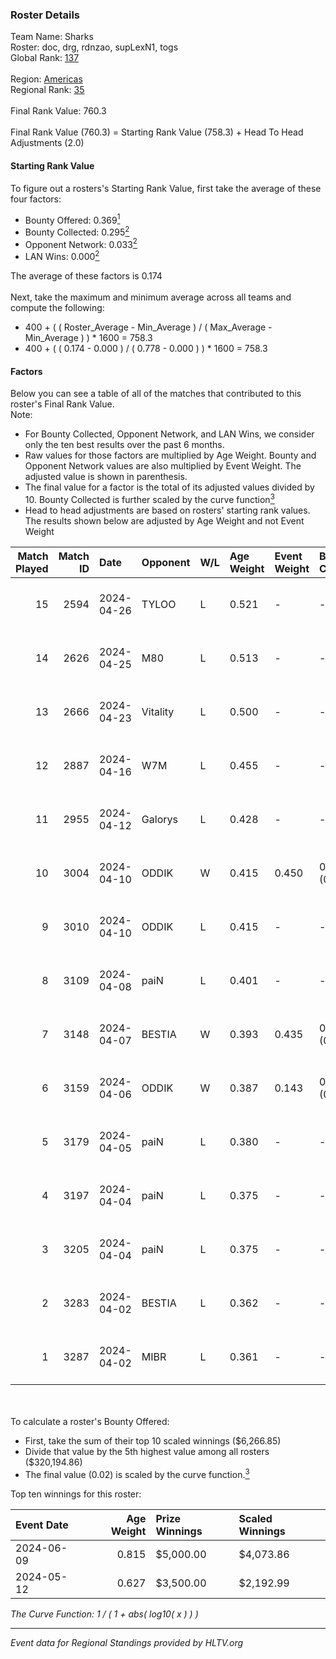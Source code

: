 ### Roster Details<br />
Team Name: Sharks<br />
Roster: doc, drg, rdnzao, supLexN1, togs<br />
Global Rank: [137](../../standings_global_2024_08_06.md)<br />
<br />
Region: [Americas]( ../../standings_americas_2024_08_06.md)<br />
Regional Rank: [35]( ../../standings_americas_2024_08_06.md)<br />
<br />
Final Rank Value:  760.3<br />
<br />
Final Rank Value (760.3) = Starting Rank Value (758.3) + Head To Head Adjustments (2.0)<br />

#### Starting Rank Value<br />
To figure out a rosters's Starting Rank Value, first take the average of these four factors:<br />
- Bounty Offered: 0.369[<sup>1</sup>](#table2)
- Bounty Collected: 0.295[<sup>2</sup>](#table1)
- Opponent Network: 0.033[<sup>2</sup>](#table1)
- LAN Wins: 0.000[<sup>2</sup>](#table1)

The average of these factors is 0.174<br />
<br />
Next, take the maximum and minimum average across all teams and compute the following:<br />
- 400 + ( ( Roster_Average - Min_Average ) / ( Max_Average - Min_Average ) ) * 1600 = 758.3
- 400 + ( ( 0.174 - 0.000 ) / ( 0.778 - 0.000 ) ) * 1600 = 758.3


#### Factors<br />
Below you can see a table of all of the matches that contributed to this roster's Final Rank Value.<br />
Note:<br />

- For Bounty Collected, Opponent Network, and LAN Wins, we consider only the ten best results over the past 6 months.
- Raw values for those factors are multiplied by Age Weight. Bounty and Opponent Network values are also multiplied by Event Weight. The adjusted value is shown in parenthesis.
- The final value for a factor is the total of its adjusted values divided by 10. Bounty Collected is further scaled by the curve function[<sup>3</sup>](#curveFunction)
- Head to head adjustments are based on rosters' starting rank values. The results shown below are adjusted by Age Weight and not Event Weight
<span id="table1"></span><br />


| Match Played | Match ID | Date       | Opponent | W/L | Age Weight | Event Weight | Bounty Collected | Opponent Network | LAN Wins  | H2H Adj. | Roster                            |
| -: | -: | :- | :- | :- | :- | :- | :- | :- | :- | -: | :- |
|           15 |     2594 | 2024-04-26 | TYLOO    | L   | 0.521      | -            | -                | -                | -         |    -8.13 | doc, drg, rdnzao, supLexN1, togs  |
|           14 |     2626 | 2024-04-25 | M80      | L   | 0.513      | -            | -                | -                | -         |    -1.12 | doc, drg, rdnzao, supLexN1, togs  |
|           13 |     2666 | 2024-04-23 | Vitality | L   | 0.500      | -            | -                | -                | -         |    -0.04 | doc, drg, rdnzao, supLexN1, togs  |
|           12 |     2887 | 2024-04-16 | W7M      | L   | 0.455      | -            | -                | -                | -         |    -5.96 | doc, drg, rdnzao, supLexN1, togs  |
|           11 |     2955 | 2024-04-12 | Galorys  | L   | 0.428      | -            | -                | -                | -         |    -4.47 | doc, drg, rdnzao, supLexN1, togs  |
|           10 |     3004 | 2024-04-10 | ODDIK    | W   | 0.415      | 0.450        | 0.099 (0.019)    | 0.805 (0.151)    | 0 (0.000) |     9.73 | doc, drg, lukiz, rdnzao, supLexN1 |
|            9 |     3010 | 2024-04-10 | ODDIK    | L   | 0.415      | -            | -                | -                | -         |    -3.37 | doc, drg, lukiz, rdnzao, supLexN1 |
|            8 |     3109 | 2024-04-08 | paiN     | L   | 0.401      | -            | -                | -                | -         |    -0.35 | doc, drg, rdnzao, supLexN1, togs  |
|            7 |     3148 | 2024-04-07 | BESTIA   | W   | 0.393      | 0.435        | 0.096 (0.016)    | 0.776 (0.132)    | 0 (0.000) |     9.63 | doc, drg, rdnzao, supLexN1, togs  |
|            6 |     3159 | 2024-04-06 | ODDIK    | W   | 0.387      | 0.143        | 0.099 (0.005)    | 0.805 (0.045)    | 0 (0.000) |     9.52 | doc, drg, gafolo, supLexN1, togs  |
|            5 |     3179 | 2024-04-05 | paiN     | L   | 0.380      | -            | -                | -                | -         |    -0.29 | doc, drg, gafolo, supLexN1, togs  |
|            4 |     3197 | 2024-04-04 | paiN     | L   | 0.375      | -            | -                | -                | -         |    -0.28 | doc, drg, gafolo, supLexN1, togs  |
|            3 |     3205 | 2024-04-04 | paiN     | L   | 0.375      | -            | -                | -                | -         |    -0.28 | doc, drg, gafolo, supLexN1, togs  |
|            2 |     3283 | 2024-04-02 | BESTIA   | L   | 0.362      | -            | -                | -                | -         |    -2.33 | doc, drg, rdnzao, supLexN1, togs  |
|            1 |     3287 | 2024-04-02 | MIBR     | L   | 0.361      | -            | -                | -                | -         |    -0.30 | doc, drg, rdnzao, supLexN1, togs  |

<br />
<span id="table2"></span><br />
To calculate a roster's Bounty Offered:<br />

- First, take the sum of their top 10 scaled winnings ($6,266.85)
- Divide that value by the 5th highest value among all rosters ($320,194.86)
- The final value (0.02) is scaled by the curve function.[<sup>3</sup>](#curveFunction)

Top ten winnings for this roster:<br />

| Event Date | Age Weight | Prize Winnings | Scaled Winnings |
| :- | -: | :- | :- |
| 2024-06-09 |      0.815 | $5,000.00      | $4,073.86       |
| 2024-05-12 |      0.627 | $3,500.00      | $2,192.99       |


<span id="curveFunction"></span>_The Curve Function: 1 / ( 1 + abs( log10( x ) ) )_<br />

---
_Event data for Regional Standings provided by HLTV.org_<br />
